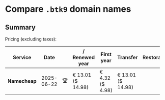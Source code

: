 # Compare `.btk9` domain names

## Summary

Pricing (excluding taxes):

| Service | Date |  | / Renewed year | First year | Transfer | Restoration |
|--|--|--|--|--|--|--|
| **Namecheap** | 2025-06-22 | 🏆 | € 13.01<br>($ 14.98) | € 4.32<br>($ 4.98) | € 13.01<br>($ 14.98) |  |
